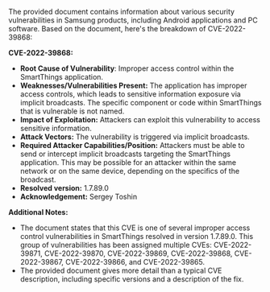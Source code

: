 The provided document contains information about various security vulnerabilities in Samsung products, including Android applications and PC software. Based on the document, here's the breakdown of CVE-2022-39868:

**CVE-2022-39868:**

*   **Root Cause of Vulnerability**: Improper access control within the SmartThings application.
*   **Weaknesses/Vulnerabilities Present:** The application has improper access controls, which leads to sensitive information exposure via implicit broadcasts. The specific component or code within SmartThings that is vulnerable is not named.
*   **Impact of Exploitation:** Attackers can exploit this vulnerability to access sensitive information.
*   **Attack Vectors:** The vulnerability is triggered via implicit broadcasts.
*   **Required Attacker Capabilities/Position:** Attackers must be able to send or intercept implicit broadcasts targeting the SmartThings application. This may be possible for an attacker within the same network or on the same device, depending on the specifics of the broadcast.
*   **Resolved version:** 1.7.89.0
*   **Acknowledgement:** Sergey Toshin

**Additional Notes:**
* The document states that this CVE is one of several improper access control vulnerabilities in SmartThings resolved in version 1.7.89.0. This group of vulnerabilities has been assigned multiple CVEs: CVE-2022-39871, CVE-2022-39870, CVE-2022-39869, CVE-2022-39868, CVE-2022-39867, CVE-2022-39866, and CVE-2022-39865.
* The provided document gives more detail than a typical CVE description, including specific versions and a description of the fix.